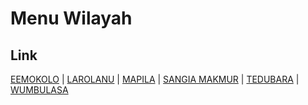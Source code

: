 # Menu Wilayah

## Link

[EEMOKOLO](https://github.com/gigit-pemilu/pemilu-2024-74-sulawesi-tenggara/tree/main/pilpres/hitung-suara/sub/74-sulawesi-tenggara/sub/06-bombana/sub/15-kabaena-utara/sub/2004-eemokolo)
 | 
[LAROLANU](https://github.com/gigit-pemilu/pemilu-2024-74-sulawesi-tenggara/tree/main/pilpres/hitung-suara/sub/74-sulawesi-tenggara/sub/06-bombana/sub/15-kabaena-utara/sub/2006-larolanu)
 | 
[MAPILA](https://github.com/gigit-pemilu/pemilu-2024-74-sulawesi-tenggara/tree/main/pilpres/hitung-suara/sub/74-sulawesi-tenggara/sub/06-bombana/sub/15-kabaena-utara/sub/2001-mapila)
 | 
[SANGIA MAKMUR](https://github.com/gigit-pemilu/pemilu-2024-74-sulawesi-tenggara/tree/main/pilpres/hitung-suara/sub/74-sulawesi-tenggara/sub/06-bombana/sub/15-kabaena-utara/sub/2003-sangia-makmur)
 | 
[TEDUBARA](https://github.com/gigit-pemilu/pemilu-2024-74-sulawesi-tenggara/tree/main/pilpres/hitung-suara/sub/74-sulawesi-tenggara/sub/06-bombana/sub/15-kabaena-utara/sub/2005-tedubara)
 | 
[WUMBULASA](https://github.com/gigit-pemilu/pemilu-2024-74-sulawesi-tenggara/tree/main/pilpres/hitung-suara/sub/74-sulawesi-tenggara/sub/06-bombana/sub/15-kabaena-utara/sub/2002-wumbulasa)

